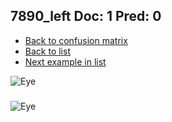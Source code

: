 ## 7890_left Doc: 1 Pred: 0
- [Back to confusion matrix](https://github.com/juliandewit/kaggle_retinopathy/blob/master/matrix.md)
- [Back to list](https://github.com/juliandewit/kaggle_retinopathy/blob/master/lists/10/list.md)
- [Next example in list](https://github.com/juliandewit/kaggle_retinopathy/blob/master/lists/10/78/7898_right.md)

![Eye](https://retinopaty.blob.core.windows.net/size1024/7890_left_1.jpeg)

### 

![Eye]()
